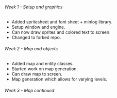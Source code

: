 ###### Week 1 - Setup and graphics
+ Added spritesheet and font sheet + minlog library.
+ Setup window and engine.
+ Can now draw sprites and colored text to screen.
+ Changed to forked repo.

###### Week 2 - Map and objects
+ Added map and entity classes.
+ Started work on map generation.
+ Can draw map to screen.
+ Map generation which allows for varying levels.

###### Week 3 - Map continued
